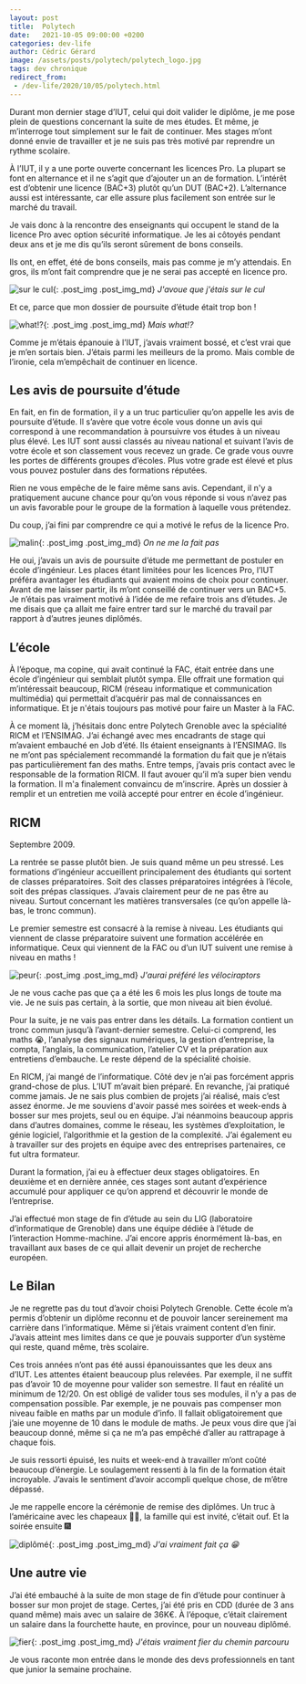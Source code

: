 ```yaml
---
layout: post
title:  Polytech
date:   2021-10-05 09:00:00 +0200
categories: dev-life
author: Cédric Gérard
image: /assets/posts/polytech/polytech_logo.jpg
tags: dev chronique
redirect_from:
 - /dev-life/2020/10/05/polytech.html
---
```


Durant mon dernier stage d’IUT, celui qui doit valider le diplôme, je me pose plein de questions concernant la suite de mes études. Et même, je m’interroge tout simplement sur le fait de continuer.
Mes stages m’ont donné envie de travailler et je ne suis pas très motivé par reprendre un rythme scolaire.

À l’IUT, il y a une porte ouverte concernant les licences Pro. La plupart se font en alternance et il ne s’agit que d’ajouter un an de formation. L’intérêt est d’obtenir une licence (BAC+3) plutôt qu’un DUT (BAC+2). L’alternance aussi est intéressante, car elle assure plus facilement son entrée sur le marché du travail.

Je vais donc à la rencontre des enseignants qui occupent le stand de la licence Pro avec option sécurité informatique. Je les ai côtoyés pendant deux ans et je me dis qu’ils seront sûrement de bons conseils.

Ils ont, en effet, été de bons conseils, mais pas comme je m’y attendais. En gros, ils m’ont fait comprendre que je ne serai pas accepté en licence pro. 

![sur le cul](https://media.giphy.com/media/doJrCO8kCAgNy/giphy.gif){: .post_img .post_img_md} *J'avoue que j'étais sur le cul*

Et ce, parce que mon dossier de poursuite d’étude était trop bon !

![what!?](https://media.giphy.com/media/pPhyAv5t9V8djyRFJH/giphy.gif){: .post_img .post_img_md} *Mais what!?*

Comme je m’étais épanouie à l’IUT, j’avais vraiment bossé, et c’est vrai que je m’en sortais bien. J’étais parmi les meilleurs de la promo. Mais comble de l’ironie, cela m’empêchait de continuer en licence.

## Les avis de poursuite d’étude

En fait, en fin de formation, il y a un truc particulier qu’on appelle les avis de poursuite d’étude. Il s’avère que votre école vous donne un avis qui correspond à une recommandation à poursuivre vos études à un niveau plus élevé. Les IUT sont aussi classés au niveau national et suivant l’avis de votre école et son classement vous recevez un grade. Ce grade vous ouvre les portes de différents groupes d’écoles. Plus votre grade est élevé et plus vous pouvez postuler dans des formations réputées.

Rien ne vous empêche de le faire même sans avis. Cependant, il n'y a pratiquement aucune chance pour qu’on vous réponde si vous n’avez pas un avis favorable pour le groupe de la formation à laquelle vous prétendez.

Du coup, j’ai fini par comprendre ce qui a motivé le refus de la licence Pro.

![malin](https://media.giphy.com/media/aLyitXm0xd52iYuLvA/giphy.gif){: .post_img .post_img_md} *On ne me la fait pas*

He oui, j’avais un avis de poursuite d’étude me permettant de postuler en école d’ingénieur. Les places étant limitées pour les licences Pro, l’IUT préféra avantager les étudiants qui avaient moins de choix pour continuer. Avant de me laisser partir, ils m’ont conseillé de continuer vers un BAC+5. Je n’étais pas vraiment motivé à l’idée de me refaire trois ans d’études. Je me disais que ça allait me faire entrer tard sur le marché du travail par rapport à d’autres jeunes diplômés.

## L’école

À l’époque, ma copine, qui avait continué la FAC, était entrée dans une école d’ingénieur qui semblait plutôt sympa. Elle offrait une formation qui m’intéressait beaucoup, RICM (réseau informatique et communication multimédia) qui permettait d’acquérir pas mal de connaissances en informatique. Et je n'étais toujours pas motivé pour faire un Master à la FAC.

À ce moment là, j’hésitais donc entre Polytech Grenoble avec la spécialité RICM et l’ENSIMAG. J’ai échangé avec mes encadrants de stage qui m’avaient embauché en Job d’été. Ils étaient enseignants à l’ENSIMAG. Ils ne m’ont pas spécialement recommandé la formation du fait que je n’étais pas particulièrement fan des maths. Entre temps, j’avais pris contact avec le responsable de la formation RICM. Il faut avouer qu’il m’a super bien vendu la formation. Il m'a finalement convaincu de m’inscrire. Après un dossier à remplir et un entretien me voilà accepté pour entrer en école d’ingénieur.

## RICM

Septembre 2009.

La rentrée se passe plutôt bien. Je suis quand même un peu stressé. Les formations d’ingénieur accueillent principalement des étudiants qui sortent de classes préparatoires. Soit des classes préparatoires intégrées à l’école, soit des prépas classiques. J’avais clairement peur de ne pas être au niveau. Surtout concernant les matières transversales (ce qu’on appelle là-bas, le tronc commun).

Le premier semestre est consacré à la remise à niveau. Les étudiants qui viennent de classe préparatoire suivent une formation accélérée en informatique. Ceux qui viennent de la FAC ou d’un IUT suivent une remise à niveau en maths !

![peur](https://media.giphy.com/media/BqHng2hpjOUdW/giphy.gif){: .post_img .post_img_md} *J'aurai préféré les vélociraptors*

Je ne vous cache pas que ça a été les 6 mois les plus longs de toute ma vie. Je ne suis pas certain, à la sortie, que mon niveau ait bien évolué. 

Pour la suite, je ne vais pas entrer dans les détails. La formation contient un tronc commun jusqu’à l’avant-dernier semestre. Celui-ci comprend, les maths 😭, l’analyse des signaux numériques, la gestion d’entreprise, la compta, l’anglais, la communication, l’atelier CV et la préparation aux entretiens d’embauche. Le reste dépend de la spécialité choisie.

En RICM, j’ai mangé de l’informatique. Côté dev je n’ai pas forcément appris grand-chose de plus. L’IUT m’avait bien préparé. En revanche, j’ai pratiqué comme jamais. Je ne sais plus combien de projets j’ai réalisé, mais c’est assez énorme. Je me souviens d'avoir passé mes soirées et week-ends à bosser sur mes projets, seul ou en équipe. J’ai néanmoins beaucoup appris dans d’autres domaines, comme le réseau, les systèmes d’exploitation, le génie logiciel, l’algorithmie et la gestion de la complexité. J’ai également eu à travailler sur des projets en équipe avec des entreprises partenaires, ce fut ultra formateur.

Durant la formation, j’ai eu à effectuer deux stages obligatoires. En deuxième et en dernière année, ces stages sont autant d’expérience accumulé pour appliquer ce qu’on apprend et découvrir le monde de l’entreprise.

J’ai effectué mon stage de fin d’étude au sein du LIG (laboratoire d’informatique de Grenoble) dans une équipe dédiée à l’étude de l’interaction Homme-machine. J’ai encore appris énormément là-bas, en travaillant aux bases de ce qui allait devenir un projet de recherche européen.

## Le Bilan

Je ne regrette pas du tout d’avoir choisi Polytech Grenoble. Cette école m’a permis d’obtenir un diplôme reconnu et de pouvoir lancer sereinement ma carrière dans l’informatique. Même si j’étais vraiment content d’en finir. J’avais atteint mes limites dans ce que je pouvais supporter d’un système qui reste, quand même, très scolaire.

Ces trois années n’ont pas été aussi épanouissantes que les deux ans d’IUT. Les attentes étaient beaucoup plus relevées. Par exemple, il ne suffit pas d’avoir 10 de moyenne pour valider son semestre. Il faut en réalité un minimum de 12/20. On est obligé de valider tous ses modules, il n’y a pas de compensation possible. Par exemple, je ne pouvais pas compenser mon niveau faible en maths par un module d’info. Il fallait obligatoirement que j’aie une moyenne de 10 dans le module de maths. Je peux vous dire que j’ai beaucoup donné, même si ça ne m’a pas empêché d’aller au rattrapage à chaque fois.

Je suis ressorti épuisé, les nuits et week-end à travailler m’ont coûté beaucoup d’énergie. Le soulagement ressenti à la fin de la formation était incroyable. J’avais le sentiment d’avoir accompli quelque chose, de m’être dépassé.

Je me rappelle encore la cérémonie de remise des diplômes. Un truc à l’américaine avec les chapeaux 👨‍🎓, la famille qui est invité, c’était ouf. Et la soirée ensuite 🎆

![diplômé](https://media.giphy.com/media/dxCSx7uOPQjVtpw4P5/giphy.gif){: .post_img .post_img_md} *J'ai vraiment fait ça 😁*

## Une autre vie

J’ai été embauché à la suite de mon stage de fin d’étude pour continuer à bosser sur mon projet de stage. Certes, j’ai été pris en CDD (durée de 3 ans quand même) mais avec un salaire de 36K€. À l’époque, c’était clairement un salaire dans la fourchette haute, en province, pour un nouveau diplômé.

![fier](https://media.giphy.com/media/PudZiAbQDUEik/giphy.gif){: .post_img .post_img_md} *J'étais vraiment fier du chemin parcouru*

Je vous raconte mon entrée dans le monde des devs professionnels en tant que junior la semaine prochaine.